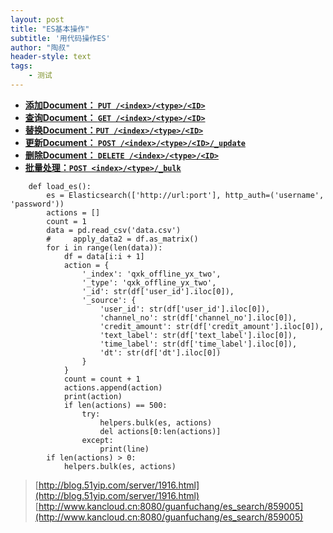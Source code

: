 ```yaml
---
layout: post
title: "ES基本操作"
subtitle: '用代码操作ES'
author: "陶叔"
header-style: text
tags:
    - 测试
---
```


*   [**添加Document： `PUT /<index>/<type>/<ID>`**](http://www.kancloud.cn:8080/guanfuchang/es_search/859005#Document__PUT__indextypeID_5)
*   [**查询Document： `GET /<index>/<type>/<ID>`**](http://www.kancloud.cn:8080/guanfuchang/es_search/859005#Document__GET___indextypeID_63)
*   [**替换Document：`PUT /<index>/<type>/<ID>`**](http://www.kancloud.cn:8080/guanfuchang/es_search/859005#DocumentPUT__indextypeID_83)
*   [**更新Document： `POST /<index>/<type>/<ID>/_update`**](http://www.kancloud.cn:8080/guanfuchang/es_search/859005#Document__POST_indextypeID_update_108)
*   [**删除Document： `DELETE /<index>/<type>/<ID>`**](http://www.kancloud.cn:8080/guanfuchang/es_search/859005#Document__DELETE____indextypeID_135)
*   [**批量处理：`POST <index>/<type>/_bulk`**](http://www.kancloud.cn:8080/guanfuchang/es_search/859005#POST_indextype_bulk_158)

```
    def load_es():
        es = Elasticsearch(['http://url:port'], http_auth=('username', 'password'))
        actions = []
        count = 1
        data = pd.read_csv('data.csv')
        #     apply_data2 = df.as_matrix()
        for i in range(len(data)):
            df = data[i:i + 1]
            action = {
                '_index': 'qxk_offline_yx_two',
                '_type': 'qxk_offline_yx_two',
                '_id': str(df['user_id'].iloc[0]),
                '_source': {
                    'user_id': str(df['user_id'].iloc[0]),
                    'channel_no': str(df['channel_no'].iloc[0]),
                    'credit_amount': str(df['credit_amount'].iloc[0]),
                    'text_label': str(df['text_label'].iloc[0]),
                    'time_label': str(df['time_label'].iloc[0]),
                    'dt': str(df['dt'].iloc[0])
                }
            }
            count = count + 1
            actions.append(action)
            print(action)
            if len(actions) == 500:
                try:
                    helpers.bulk(es, actions)
                    del actions[0:len(actions)]
                except:
                    print(line)
        if len(actions) > 0:
            helpers.bulk(es, actions)
```

> [http://blog.51yip.com/server/1916.html](http://blog.51yip.com/server/1916.html)
> [http://www.kancloud.cn:8080/guanfuchang/es_search/859005](http://www.kancloud.cn:8080/guanfuchang/es_search/859005)
